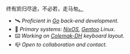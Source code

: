 终有凯归尽途，不必若，走马匆[。](https://www.gnu.org)

- 🛰 _Proficient in [Go](https://go.dev/) back-end development._
- 🐧 _Primary systems: [NixOS](https://nixos.org/), [Gentoo](https://www.gentoo.org/) Linux._
- ⌨️ _Working on [Colemak-DH](https://colemakmods.github.io/mod-dh/) keyboard layout._
- 📪 _Open to collaboration and contact._

